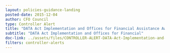 ```yaml
---
layout: policies-guidance-landing 
posted-date: 2015-12-04
author: CFO Council
type: Controller Alert
title: "DATA Act Implementation and Offices for Financial Assistance Awards"
subtitle: "DATA Act Implementation and Offices for Financial"
doc-link: ../assets/files/CONTROLLER-ALERT-DATA-Act-Implementation-and-Offices-for-Financial-Assistance.pdf
filters: controller-alerts
---
```

